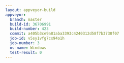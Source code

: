 ```yaml
---
layout: appveyor-build
appveyor:
  branch: master
  build-id: 36706991
  build-number: 423
  commit: a405b3ce9a81aba3393c4240312d58f7b3730f07
  job-id: v5sy1vfg7cx94o1h
  job-number: 3
  os-name: Windows
  test-result: 0
---
```

